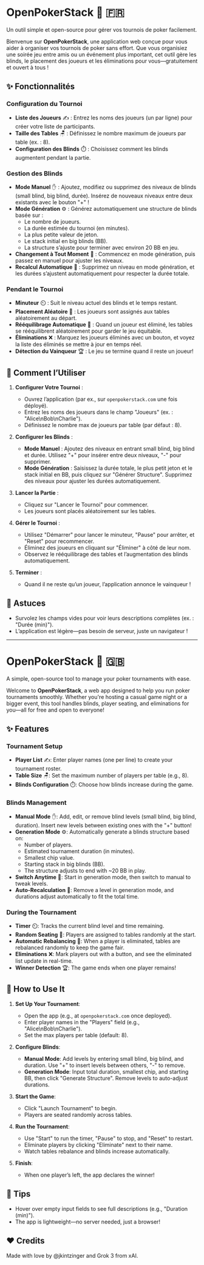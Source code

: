 # OpenPokerStack 🎲 🇫🇷 
Un outil simple et open-source pour gérer vos tournois de poker facilement.

Bienvenue sur **OpenPokerStack**, une application web conçue pour vous aider à organiser vos tournois de poker sans effort. Que vous organisiez une soirée jeu entre amis ou un événement plus important, cet outil gère les blinds, le placement des joueurs et les éliminations pour vous—gratuitement et ouvert à tous !

## ✨ Fonctionnalités

### Configuration du Tournoi
- **Liste des Joueurs** ✍️ : Entrez les noms des joueurs (un par ligne) pour créer votre liste de participants.
- **Taille des Tables** 🪑 : Définissez le nombre maximum de joueurs par table (ex. : 8).
- **Configuration des Blinds** ⏱️ : Choisissez comment les blinds augmentent pendant la partie.

### Gestion des Blinds
- **Mode Manuel** ✋ : Ajoutez, modifiez ou supprimez des niveaux de blinds (small blind, big blind, durée). Insérez de nouveaux niveaux entre deux existants avec le bouton "+" !
- **Mode Génération** ⚙️ : Générez automatiquement une structure de blinds basée sur :
  - Le nombre de joueurs.
  - La durée estimée du tournoi (en minutes).
  - La plus petite valeur de jeton.
  - Le stack initial en big blinds (BB).
  - La structure s’ajuste pour terminer avec environ 20 BB en jeu.
- **Changement à Tout Moment** 🔄 : Commencez en mode génération, puis passez en manuel pour ajuster les niveaux.
- **Recalcul Automatique** 🔢 : Supprimez un niveau en mode génération, et les durées s’ajustent automatiquement pour respecter la durée totale.

### Pendant le Tournoi
- **Minuteur** ⏲️ : Suit le niveau actuel des blinds et le temps restant.
- **Placement Aléatoire** 🎰 : Les joueurs sont assignés aux tables aléatoirement au départ.
- **Rééquilibrage Automatique** 🔀 : Quand un joueur est éliminé, les tables se rééquilibrent aléatoirement pour garder le jeu équitable.
- **Éliminations** ❌ : Marquez les joueurs éliminés avec un bouton, et voyez la liste des éliminés se mettre à jour en temps réel.
- **Détection du Vainqueur** 🏆 : Le jeu se termine quand il reste un joueur!

## 🚀 Comment l’Utiliser

1. **Configurer Votre Tournoi** :
   - Ouvrez l’application (par ex., sur `openpokerstack.com` une fois déployé).
   - Entrez les noms des joueurs dans le champ "Joueurs" (ex. : "Alice\nBob\nCharlie").
   - Définissez le nombre max de joueurs par table (par défaut : 8).

2. **Configurer les Blinds** :
   - **Mode Manuel** : Ajoutez des niveaux en entrant small blind, big blind et durée. Utilisez "+" pour insérer entre deux niveaux, "-" pour supprimer.
   - **Mode Génération** : Saisissez la durée totale, le plus petit jeton et le stack initial en BB, puis cliquez sur "Générer Structure". Supprimez des niveaux pour ajuster les durées automatiquement.

3. **Lancer la Partie** :
   - Cliquez sur "Lancer le Tournoi" pour commencer.
   - Les joueurs sont placés aléatoirement sur les tables.

4. **Gérer le Tournoi** :
   - Utilisez "Démarrer" pour lancer le minuteur, "Pause" pour arrêter, et "Reset" pour recommencer.
   - Éliminez des joueurs en cliquant sur "Éliminer" à côté de leur nom.
   - Observez le rééquilibrage des tables et l’augmentation des blinds automatiquement.

5. **Terminer** :
   - Quand il ne reste qu’un joueur, l’application annonce le vainqueur !

## 🌟 Astuces
- Survolez les champs vides pour voir leurs descriptions complètes (ex. : "Durée (min)").
- L’application est légère—pas besoin de serveur, juste un navigateur !

---

# OpenPokerStack 🎲 🇬🇧
A simple, open-source tool to manage your poker tournaments with ease.

Welcome to **OpenPokerStack**, a web app designed to help you run poker tournaments smoothly. Whether you're hosting a casual game night or a bigger event, this tool handles blinds, player seating, and eliminations for you—all for free and open to everyone!

## ✨ Features

### Tournament Setup
- **Player List** ✍️: Enter player names (one per line) to create your tournament roster.
- **Table Size** 🪑: Set the maximum number of players per table (e.g., 8).
- **Blinds Configuration** ⏱️: Choose how blinds increase during the game.

### Blinds Management
- **Manual Mode** ✋: Add, edit, or remove blind levels (small blind, big blind, duration). Insert new levels between existing ones with the "+" button!
- **Generation Mode** ⚙️: Automatically generate a blinds structure based on:
  - Number of players.
  - Estimated tournament duration (in minutes).
  - Smallest chip value.
  - Starting stack in big blinds (BB).
  - The structure adjusts to end with ~20 BB in play.
- **Switch Anytime** 🔄: Start in generation mode, then switch to manual to tweak levels.
- **Auto-Recalculation** 🔢: Remove a level in generation mode, and durations adjust automatically to fit the total time.

### During the Tournament
- **Timer** ⏲️: Tracks the current blind level and time remaining.
- **Random Seating** 🎰: Players are assigned to tables randomly at the start.
- **Automatic Rebalancing** 🔀: When a player is eliminated, tables are rebalanced randomly to keep the game fair.
- **Eliminations** ❌: Mark players out with a button, and see the eliminated list update in real-time.
- **Winner Detection** 🏆: The game ends when one player remains!

## 🚀 How to Use It

1. **Set Up Your Tournament**:
   - Open the app (e.g., at `openpokerstack.com` once deployed).
   - Enter player names in the "Players" field (e.g., "Alice\nBob\nCharlie").
   - Set the max players per table (default: 8).

2. **Configure Blinds**:
   - **Manual Mode**: Add levels by entering small blind, big blind, and duration. Use "+" to insert levels between others, "-" to remove.
   - **Generation Mode**: Input total duration, smallest chip, and starting BB, then click "Generate Structure". Remove levels to auto-adjust durations.

3. **Start the Game**:
   - Click "Launch Tournament" to begin.
   - Players are seated randomly across tables.

4. **Run the Tournament**:
   - Use "Start" to run the timer, "Pause" to stop, and "Reset" to restart.
   - Eliminate players by clicking "Eliminate" next to their name.
   - Watch tables rebalance and blinds increase automatically.

5. **Finish**:
   - When one player’s left, the app declares the winner!

## 🌟 Tips
- Hover over empty input fields to see full descriptions (e.g., "Duration (min)").
- The app is lightweight—no server needed, just a browser!

## ❤️ Credits
Made with love by @jkintzinger and Grok 3 from xAI.